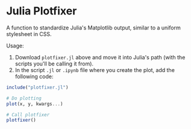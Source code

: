 # Julia Plotfixer

A function to standardize Julia's Matplotlib output, similar to a uniform stylesheet in CSS.

Usage:
1. Download `plotfixer.jl` above and move it into Julia's path (with the scripts you'll be calling it from).
2. In the script `.jl` or `.ipynb` file where you create the plot, add the following code:
```julia
include("plotfixer.jl")

# Do plotting
plot(x, y, kwargs...)

# Call plotfixer
plotfixer()
```